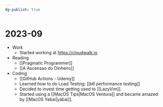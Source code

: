 ```yaml
---
dg-publish: true
---
```

# 2023-09

- Work
    - Started working at <https://cloudwalk.io>
- Reading
    - [[Pragmatic Programmer]]
    - [[A Ascensao do Dinheiro]]
- Coding
    - [[GitHub Actions - Udemy]]
    - Learned how to do Load Testing: [[k6 performance testing]]
    - Decided to invest time getting used to [[LazyVim]].
    - Started using a [[MacOS Tips|MacOS Ventura]] and became amazed by [[MacOS Yabai|yabai]].